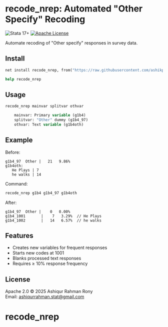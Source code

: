 

# recode_nrep: Automated "Other Specify" Recoding

![Stata 17+](https://img.shields.io/badge/Stata-≥17.0-blue)
[![Apache License](https://img.shields.io/badge/License-Apache%202.0-green)](LICENSE)

Automate recoding of "Other specify" responses in survey data.

## Install
```stata
net install recode_nrep, from("https://raw.githubusercontent.com/ashikpydev/recode_nrep/main/") replace

help recode_nrep
```

## Usage
```stata
recode_nrep mainvar splitvar othvar

    mainvar: Primary variable (g1b4)
    splitvar: "Other" dummy (g1b4_97)
    othvar: Text variable (g1b4oth)
```

## Example

Before:

```
g1b4_97  Other |   21   9.86%
g1b4oth:
   He Plays | 7
   he walks | 14
```

Command:
```stata
recode_nrep g1b4 g1b4_97 g1b4oth
```

After:

```
g1b4_97  Other |    0   0.00%
g1b4_1001       |    7   3.29%  // He Plays
g1b4_1002       |   14   6.57%  // he walks
```

## Features

- Creates new variables for frequent responses
- Starts new codes at 1001
- Blanks processed text responses
- Requires ≥ 10% response frequency

## License

Apache 2.0 © 2025 Ashiqur Rahman Rony  
Email: ashiqurrahman.stat@gmail.com

# recode_nrep
